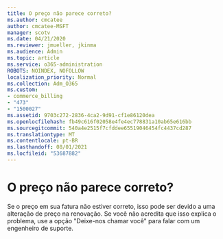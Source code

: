 ```yaml
---
title: O preço não parece correto?
ms.author: cmcatee
author: cmcatee-MSFT
manager: scotv
ms.date: 04/21/2020
ms.reviewer: jmueller, jkinma
ms.audience: Admin
ms.topic: article
ms.service: o365-administration
ROBOTS: NOINDEX, NOFOLLOW
localization_priority: Normal
ms.collection: Adm_O365
ms.custom:
- commerce_billing
- "473"
- "1500027"
ms.assetid: 9703c272-2836-4ca2-9d91-cf1e86120dea
ms.openlocfilehash: fb49c616f02058e4fe4ec778831a10ab65e616bb
ms.sourcegitcommit: 540a4e2515f7cfddee65519046454fc4437cd287
ms.translationtype: MT
ms.contentlocale: pt-BR
ms.lasthandoff: 08/01/2021
ms.locfileid: "53687882"
---
```

# <a name="price-doesnt-look-correct"></a>O preço não parece correto?

Se o preço em sua fatura não estiver correto, isso pode ser devido a uma alteração de preço na renovação. Se você não acredita que isso explica o problema, use a opção "Deixe-nos chamar você" para falar com um engenheiro de suporte.